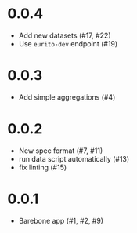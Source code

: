 # 0.0.4

- Add new datasets (#17, #22)
- Use `eurito-dev` endpoint (#19)

# 0.0.3

- Add simple aggregations (#4)

# 0.0.2

- New spec format (#7, #11)
- run data script automatically (#13)
- fix linting (#15)

# 0.0.1

- Barebone app (#1, #2, #9)
